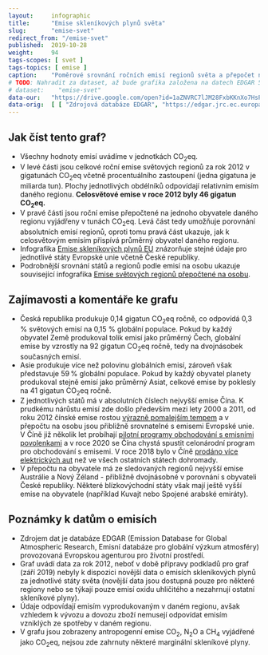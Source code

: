 ```yaml
---
layout:     infographic
title:      "Emise skleníkových plynů světa"
slug:       "emise-svet"
redirect_from: "/emise-svet"
published:  2019-10-28
weight:     94
tags-scopes: [ svet ]
tags-topics: [ emise ]
caption:    "Poměrové srovnání ročních emisí regionů světa a přepočet na obyvatele."
# TODO: Nahradit za dataset, až bude grafika založena na datech EDGAR 5.
# dataset:    "emise-svet"
data-our:   "https://drive.google.com/open?id=1aZNVRC7lJM28FxbKKnXo7HsPlyE2RaMbG3KDs8igwec"
data-orig:  [ [ "Zdrojová databáze EDGAR", "https://edgar.jrc.ec.europa.eu/overview.php?v=432_GHG" ] ]
---
```


## Jak číst tento graf?

* Všechny hodnoty emisí uvádíme v jednotkách <glossary id="co2eq">CO<sub>2</sub>eq</glossary>.
* V levé části jsou celkové roční emise světových regionů za rok 2012 v gigatunách CO<sub>2</sub>eq včetně procentuálního zastoupení (jedna gigatuna je miliarda tun). Plochy jednotlivých obdélníků odpovídají relativním emisím daného regionu. **Celosvětové emise v roce 2012 byly 46 gigatun CO<sub>2</sub>eq.**
* V pravé části jsou roční emise přepočtené na jednoho obyvatele daného regionu vyjádřeny v tunách CO<sub>2</sub>eq. Levá část tedy umožňuje porovnání absolutních emisí regionů, oproti tomu pravá část ukazuje, jak k celosvětovým emisím přispívá průměrný obyvatel daného regionu.
* Infografika [Emise skleníkových plynů EU](/infografiky/emise-eu) znázorňuje stejné údaje pro jednotlivé státy Evropské unie včetně České republiky.
* Podrobnější srovnání států a regionů podle emisí na osobu ukazuje související infografika [Emise světových regionů přepočtené na osobu](/infografiky/emise-svet-na-osobu).

## Zajímavosti a komentáře ke grafu

* Česká republika produkuje 0,14 gigatun CO<sub>2</sub>eq ročně, co odpovídá 0,3 % světových emisí na 0,15 % globální populace. Pokud by každý obyvatel Země produkoval tolik emisí jako průměrný Čech, globální emise by vzrostly na 92 gigatun CO<sub>2</sub>eq ročně, tedy na dvojnásobek současných emisí.
* Asie produkuje více než polovinu globálních emisí, zároveň však představuje 59&thinsp;% globální populace. Pokud by každý obyvatel planety produkoval stejně emisí jako průměrný Asiat, celkové emise by poklesly na 41 gigatun CO<sub>2</sub>eq ročně.
* Z jednotlivých států má v absolutních číslech nejvyšší emise Čína. K prudkému nárůstu emisí zde došlo především mezi lety 2000 a 2011, od roku 2012 čínské emise rostou [výrazně pomalejším tempem](https://unearthed.greenpeace.org/2019/02/28/china-coal-renewable-energy-2018-data-trends/) a v přepočtu na osobu jsou přibližně srovnatelné s emisemi Evropské unie. V Číně již několik let probíhají [pilotní programy obchodování s emisními povolenkami](https://www.nytimes.com/interactive/2019/04/02/climate/pricing-carbon-emissions.html) a v roce 2020 se Čína chystá spustit celonárodní program pro obchodování s emisemi. V roce 2018 bylo v Číně [prodáno více elektrických aut](https://qz.com/1517557/five-things-to-know-about-chinas-electric-car-boom/) než ve všech ostatních státech dohromady.
* V přepočtu na obyvatele má ze sledovaných regionů nejvyšší emise Austrálie a Nový Zéland - přibližně dvojnásobné v porovnání s obyvateli České republiky. Některé blízkovýchodní státy však mají ještě vyšší emise na obyvatele (například Kuvajt nebo Spojené arabské emiráty).

## Poznámky k datům o emisích

* Zdrojem dat je databáze EDGAR (Emission Database for Global Atmospheric Research, Emisní databáze pro globální výzkum atmosféry) provozovaná Evropskou agenturou pro životní prostředí.
* Graf uvádí data za rok 2012, neboť v době přípravy podkladů pro graf (září 2019) nebyly k dispozici novější data o emisích skleníkových plynů za jednotlivé státy světa (novější data jsou dostupná pouze pro některé regiony nebo se týkají pouze emisí oxidu uhličitého a nezahrnují ostatní skleníkové plyny).
* Údaje odpovídají emisím vyprodukovaným v daném regionu, avšak vzhledem k vývozu a dovozu zboží nemusejí odpovídat emisím vzniklých ze spotřeby v daném regionu.
* V grafu jsou zobrazeny <glossary id="antropogennisklenikoveplyny">antropogenní emise</glossary> CO<sub>2</sub>, N<sub>2</sub>O a CH<sub>4</sub> vyjádřené jako <glossary id="co2eq">CO<sub>2</sub>eq</glossary>, nejsou zde zahrnuty některé marginální skleníkové plyny.
